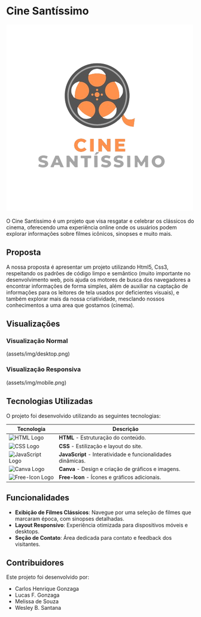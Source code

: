 # Cine Santíssimo

![Cin Santíssimo Logo](assets/img/logo-bg.png)

O Cine Santíssimo é um projeto que visa resgatar e celebrar os clássicos do cinema, oferecendo uma experiência online onde os usuários podem explorar informações sobre filmes icônicos, sinopses e muito mais.

## Proposta

A nossa proposta é apresentar um projeto utilizando Html5, Css3, respeitando os padrões de código limpo e semântico (muito importante no desenvolvimento web, pois ajuda os motores de busca dos navegadores a encontrar informações de forma simples, além de auxiliar na captação de informações para os leitores de tela usados por deficientes visuais), e também explorar mais da nossa criatividade, mesclando nossos conhecimentos a uma area que gostamos (cinema).

## Visualizações

### Visualização Normal

(assets/img/desktop.png)

### Visualização Responsiva

(assets/img/mobile.png)

## Tecnologias Utilizadas

O projeto foi desenvolvido utilizando as seguintes tecnologias:

| Tecnologia | Descrição |
|------------|-----------|
| ![HTML Logo](https://img.icons8.com/color/48/000000/html-5.png) | **HTML** - Estruturação do conteúdo. |
| ![CSS Logo](https://img.icons8.com/color/48/000000/css3.png) | **CSS** - Estilização e layout do site. |
| ![JavaScript Logo](https://img.icons8.com/color/48/000000/javascript.png) | **JavaScript** - Interatividade e funcionalidades dinâmicas. |
| ![Canva Logo](https://img.icons8.com/color/48/000000/canva.png) | **Canva** - Design e criação de gráficos e imagens. |
| ![Free-Icon Logo](https://img.icons8.com/color/48/000000/free.png) | **Free-Icon** - Ícones e gráficos adicionais. |

## Funcionalidades

- **Exibição de Filmes Clássicos**: Navegue por uma seleção de filmes que marcaram época, com sinopses detalhadas.
- **Layout Responsivo**: Experiência otimizada para dispositivos móveis e desktops.
- **Seção de Contato**: Área dedicada para contato e feedback dos visitantes.

## Contribuidores

Este projeto foi desenvolvido por:

- Carlos Henrique Gonzaga
- Lucas F. Gonzaga
- Melissa de Souza
- Wesley B. Santana
